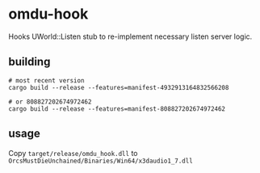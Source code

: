 # omdu-hook
Hooks UWorld::Listen stub to re-implement necessary listen server logic.

## building
```
# most recent version
cargo build --release --features=manifest-4932913164832566208

# or 808827202674972462
cargo build --release --features=manifest-808827202674972462
```

## usage
Copy `target/release/omdu_hook.dll` to `OrcsMustDieUnchained/Binaries/Win64/x3daudio1_7.dll`
